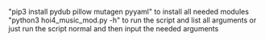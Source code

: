 "pip3 install pydub pillow mutagen pyyaml" to install all needed modules
"python3 hoi4_music_mod.py -h" to run the script and list all arguments or just run the script normal and then input the needed arguments

